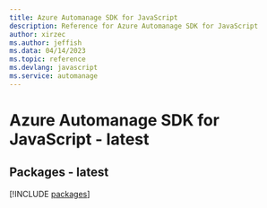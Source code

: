 ```yaml
---
title: Azure Automanage SDK for JavaScript
description: Reference for Azure Automanage SDK for JavaScript
author: xirzec
ms.author: jeffish
ms.data: 04/14/2023
ms.topic: reference
ms.devlang: javascript
ms.service: automanage
---
```

# Azure Automanage SDK for JavaScript - latest
## Packages - latest
[!INCLUDE [packages](automanage-index.md)]